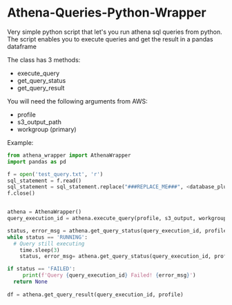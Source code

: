 # Athena-Queries-Python-Wrapper

Very simple python script that let's you run athena sql queries from python. The script enables you to execute queries and get the result in a pandas dataframe

The class has 3 methods:
*  execute_query
*  get_query_status
*  get_query_result

You will need the following arguments from AWS:
* profile
* s3_output_path
* workgroup (primary)

Example:
```python
from athena_wrapper import AthenaWrapper
import pandas as pd 

f = open('test_query.txt', 'r')
sql_statement = f.read()
sql_statement = sql_statement.replace("###REPLACE_ME###", <database_plus_table_names>)
f.close()


athena = AthenaWrapper()
query_execution_id = athena.execute_query(profile, s3_output, workgroup, sql_statement)

status, error_msg = athena.get_query_status(query_execution_id, profile)
while status == 'RUNNING':
  # Query still executing
	time.sleep(3)
	status, error_msg= athena.get_query_status(query_execution_id, profile)

if status == 'FAILED':
	 print(f'Query {query_execution_id} Failed! {error_msg}')
  return None
	
df = athena.get_query_result(query_execution_id, profile)
```
